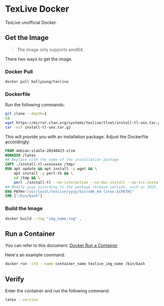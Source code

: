# TexLive Docker
TexLive unofficial Docker.

## Get the Image

>The image only supports amd64.

There two ways to get the image.

### Docker Pull
```bash
docker pull hallyoung/texlive
```

### Dockerfile
Run the following commands:
```bash
git clone --depth=1
cd 
wget https://mirror.ctan.org/systems/texlive/tlnet/install-tl-unx.tar.gz
tar -xzf install-tl-unx.tar.gz
```
This will provide you with an installation package. Adjust the Dockerfile accordingly:
```Dockerfile
FROM debian:stable-20240423-slim
WORKDIR /latex
## Replace with the name of the installation package
COPY ./install-tl-xxxxxxxx /tmp/
RUN apt update && apt install -y wget && \
    apt install -y perl-tk && \
    cd /tmp && \
    perl ./install-tl --no-interaction --no-doc-install --no-src-install
## Modify yyyy according to the package release version, such as 2023, 2024,...
ENV PATH="/usr/local/texlive/yyyy/bin/x86_64-linux:${PATH}"
CMD ["/bin/bash"]
```

### Build the Image
```bash
docker build --tag "img_name:tag" .
```

## Run a Container 
You can refer to this document: [Docker Run a Container](https://docs.docker.com/guides/walkthroughs/run-a-container/)

Here's an example command:
```bash
docker run -itd --name container_name texlive_img_name /bin/bash
```

## Verify
Enter the container and run the following command:
```bash
latex --version
```
